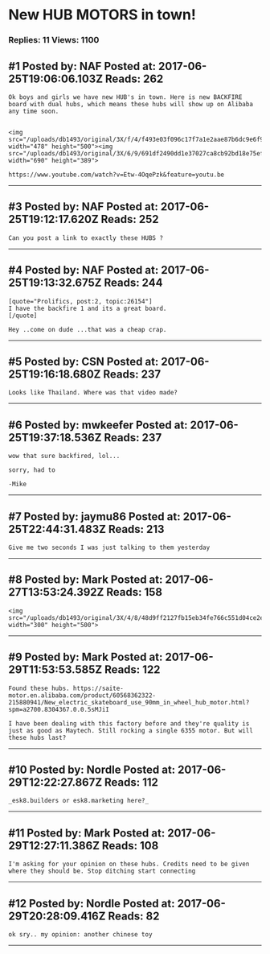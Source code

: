 # New HUB MOTORS in town!

### Replies: 11 Views: 1100

## \#1 Posted by: NAF Posted at: 2017-06-25T19:06:06.103Z Reads: 262

```
Ok boys and girls we have new HUB's in town. Here is new BACKFIRE board with dual hubs, which means these hubs will show up on Alibaba any time soon.


<img src="/uploads/db1493/original/3X/f/4/f493e03f096c17f7a1e2aae87b6dc9e6f9a0776f.jpg" width="478" height="500"><img src="/uploads/db1493/original/3X/6/9/691df2490dd1e37027ca8cb92bd18e75ef8e8536.jpg" width="690" height="389">

https://www.youtube.com/watch?v=Etw-4OqePzk&feature=youtu.be
```

---
## \#3 Posted by: NAF Posted at: 2017-06-25T19:12:17.620Z Reads: 252

```
Can you post a link to exactly these HUBS ?
```

---
## \#4 Posted by: NAF Posted at: 2017-06-25T19:13:32.675Z Reads: 244

```
[quote="Prolifics, post:2, topic:26154"]
I have the backfire 1 and its a great board.
[/quote]

Hey ..come on dude ...that was a cheap crap.
```

---
## \#5 Posted by: CSN Posted at: 2017-06-25T19:16:18.680Z Reads: 237

```
Looks like Thailand. Where was that video made?
```

---
## \#6 Posted by: mwkeefer Posted at: 2017-06-25T19:37:18.536Z Reads: 237

```
wow that sure backfired, lol...

sorry, had to

-Mike
```

---
## \#7 Posted by: jaymu86 Posted at: 2017-06-25T22:44:31.483Z Reads: 213

```
Give me two seconds I was just talking to them yesterday
```

---
## \#8 Posted by: Mark Posted at: 2017-06-27T13:53:24.392Z Reads: 158

```
<img src="/uploads/db1493/original/3X/4/8/48d9ff2127fb15eb34fe766c551d04ce2ec8599e.jpg" width="300" height="500">
```

---
## \#9 Posted by: Mark Posted at: 2017-06-29T11:53:53.585Z Reads: 122

```
Found these hubs. https://saite-motor.en.alibaba.com/product/60568362322-215880941/New_electric_skateboard_use_90mm_in_wheel_hub_motor.html?spm=a2700.8304367.0.0.5sMJiI

I have been dealing with this factory before and they're quality is just as good as Maytech. Still rocking a single 6355 motor. But will these hubs last?
```

---
## \#10 Posted by: Nordle Posted at: 2017-06-29T12:22:27.867Z Reads: 112

```
_esk8.builders or esk8.marketing here?_
```

---
## \#11 Posted by: Mark Posted at: 2017-06-29T12:27:11.386Z Reads: 108

```
I'm asking for your opinion on these hubs. Credits need to be given where they should be. Stop ditching start connecting
```

---
## \#12 Posted by: Nordle Posted at: 2017-06-29T20:28:09.416Z Reads: 82

```
ok sry.. my opinion: another chinese toy
```

---
